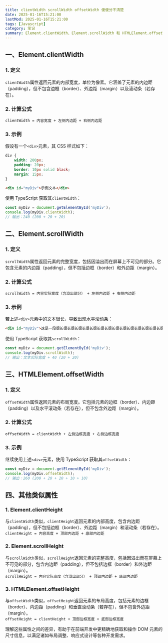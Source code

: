 ```yaml
---
title: clientWidth scrollWidth offsetWidth 傻傻分不清楚  
date: 2025-01-16T15:21:00  
lastMod: 2025-01-16T15:21:00  
tags: [Javascript]  
category: 笔记  
summary: Element.clientWidth、Element.scrollWidth 和 HTMLElement.offsetWidth 是 DOM 元素的三个常用属性，用于获取元素的宽度信息。本文介绍了这三个属性的定义、计算公式和示例，帮助开发者更好地理解它们之间的区别。
---
```


## 一、Element.clientWidth

### 1. 定义
`clientWidth`属性返回元素的内部宽度，单位为像素。它涵盖了元素的内边距（padding），但不包含边框（border）、外边距（margin）以及滚动条（若存在）。

### 2. 计算公式
`clientWidth = 内容宽度 + 左侧内边距 + 右侧内边距`

### 3. 示例
假设有一个`<div>`元素，其 CSS 样式如下：
```css
div {
	width: 200px;
	padding: 20px;
	border: 10px solid black;
	margin: 15px;
}
```

```html
<div id="myDiv">示例文本</div>
```

使用 TypeScript 获取其`clientWidth`：
```typescript
const myDiv = document.getElementById('myDiv');
console.log(myDiv.clientWidth); 
// 输出：240 (200 + 20 + 20)
```

## 二、Element.scrollWidth

### 1. 定义
`scrollWidth`属性返回元素的完整宽度，包括因溢出而在屏幕上不可见的部分。它包含元素的内边距（padding），但不包括边框（border）和外边距（margin）。

### 2. 计算公式
`scrollWidth = 内容实际宽度（含溢出部分） + 左侧内边距 + 右侧内边距`

### 3. 示例
若上述`<div>`元素中的文本很长，导致出现水平滚动条：
```html
<div id="myDiv">这是一段很长很长很长很长很长很长很长很长很长很长很长很长很长很长很长很长很长很长很长很长的文本</div>
```

使用 TypeScript 获取其`scrollWidth`：
```typescript
const myDiv = document.getElementById('myDiv');
console.log(myDiv.scrollWidth); 
// 输出：文本实际宽度 + 40 (20 + 20)
```

## 三、HTMLElement.offsetWidth

### 1. 定义
`offsetWidth`属性返回元素的布局宽度。它包括元素的边框（border）、内边距（padding）以及水平滚动条（若存在），但不包含外边距（margin）。

### 2. 计算公式
`offsetWidth = clientWidth + 左侧边框宽度 + 右侧边框宽度`

### 3. 示例
继续使用上述`<div>`元素，使用 TypeScript 获取其`offsetWidth`：
```typescript
const myDiv = document.getElementById('myDiv');
console.log(myDiv.offsetWidth); 
// 输出：260 (200 + 20 + 20 + 10 + 10)
```

## 四、其他类似属性

### 1. Element.clientHeight
与`clientWidth`类似，`clientHeight`返回元素的内部高度，包含内边距（padding），但不包括边框（border）、外边距（margin）和滚动条（若存在）。  
`clientHeight = 内容高度 + 顶部内边距 + 底部内边距`

### 2. Element.scrollHeight
与`scrollWidth`类似，`scrollHeight`返回元素的完整高度，包括因溢出而在屏幕上不可见的部分，包含内边距（padding），但不包括边框（border）和外边距（margin）。  
`scrollHeight = 内容实际高度（含溢出部分） + 顶部内边距 + 底部内边距`

### 3. HTMLElement.offsetHeight
与`offsetWidth`类似，`offsetHeight`返回元素的布局高度，包括元素的边框（border）、内边距（padding）和垂直滚动条（若存在），但不包含外边距（margin）。  
`offsetHeight = clientHeight + 顶部边框宽度 + 底部边框宽度`

理解这些属性之间的差异，有助于在前端开发中更精确地获取和操作 DOM 元素的尺寸信息，以满足诸如布局调整、响应式设计等各种开发需求。
